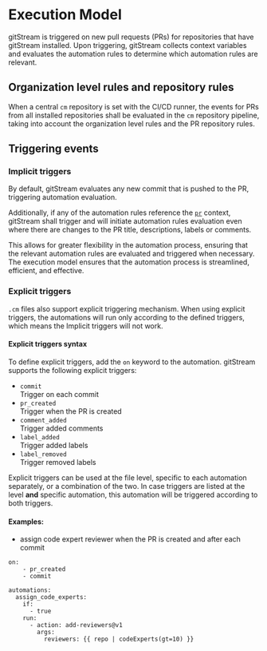 # Execution Model

gitStream is triggered on new pull requests (PRs) for repositories that have gitStream installed. Upon triggering, gitStream collects context variables and evaluates the automation rules to determine which automation rules are relevant. 

## Organization level rules and repository rules

When a central `cm` repository is set with the CI/CD runner, the events for PRs from all installed repositories shall be evaluated in the `cm` repository pipeline, taking into account the organization level rules and the PR repository rules.

## Triggering events

### Implicit triggers

By default, gitStream evaluates any new commit that is pushed to the PR, triggering automation evaluation. 

Additionally, if any of the automation rules reference the [`pr`](context-variables.md) context, gitStream shall trigger and will initiate automation rules evaluation even where there are changes to the PR title, descriptions, labels or comments.

This allows for greater flexibility in the automation process, ensuring that the relevant automation rules are evaluated and triggered when necessary. The execution model ensures that the automation process is streamlined, efficient, and effective.

### Explicit triggers
`.cm` files also support explicit triggering mechanism. When using explicit triggers, the automations will run only according to the defined triggers, which means the Implicit triggers will not work. 

#### Explicit triggers syntax
To define explicit triggers, add the `on` keyword to the automation.
gitStream supports the following explicit triggers:

- `commit`  
    Trigger on each commit
- `pr_created`  
    Trigger when the PR is created
- `comment_added`  
    Trigger added comments
- `label_added`  
    Trigger added labels
- `label_removed`  
    Trigger removed labels

Explicit triggers can be used at the file level, specific to each automation separately, or a combination of the two. In case triggers are listed at the level **and** specific automation, this automation will be triggered according to both triggers.

#### Examples:
- assign code expert reviewer when the PR is created and after each commit  
``` yaml+jinja
on:
	- pr_created
	- commit

automations:
  assign_code_experts:
	if: 
	  - true
	run:
	  - action: add-reviewers@v1
		args:
		  reviewers: {{ repo | codeExperts(gt=10) }}
```
